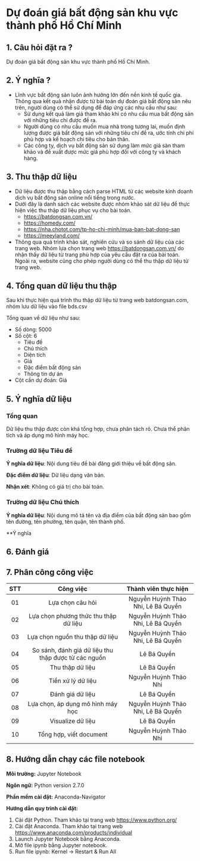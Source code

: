 # Dự đoán giá bất động sản khu vực thành phố Hồ Chí Minh

## 1. Câu hỏi đặt ra ?

Dự đoán giá bất động sản khu vực thành phố Hồ Chí Minh.

## 2. Ý nghĩa ?

- Lĩnh vực bất động sản luôn ảnh hưởng lớn đến nền kinh tế quốc gia. Thông qua kết quả nhận được từ bài toán dự đoán giá bất động sản nêu trên, người dùng có thể sử dụng để đáp ứng các nhu cầu như sau:
  - Sử dụng kết quả làm giá tham khảo khi có nhu cầu mua bất động sản với những tiêu chí được đề ra.
  - Người dùng có nhu cầu muốn mua nhà trong tương lai, muốn định lượng được giá bất động sản với những tiêu chí đề ra, ước tính chi phí phù hợp và kế hoạch chi tiêu cho bản thân.
  - Các công ty, dịch vụ bất động sản sử dụng làm mức giá sàn tham khảo và đề xuất được mức giá phù hợp đối với công ty và khách hàng.

## 3. Thu thập dữ liệu

- Dữ liệu được thu thập bằng cách parse HTML từ các website kinh doanh dịch vụ bất động sản online nổi tiếng trong nước.
- Dưới đây là danh sách các website được nhóm khảo sát dữ liệu để thực hiện việc thu thập dữ liệu phục vụ cho bài toán.
  - <https://batdongsan.com.vn/>
  - <https://homedy.com/>
  - <https://nha.chotot.com/tp-ho-chi-minh/mua-ban-bat-dong-san>
  - <https://meeyland.com/>
- Thông qua quá trình khảo sát, nghiên cứu và so sánh dữ liệu của các trang web. Nhóm lựa chọn trang web <https://batdongsan.com.vn/> do nhận thấy dữ liệu từ trang phù hợp của yêu cầu đặt ra của bài toán. Ngoài ra, website cũng cho phép người dùng có thể thu thập dữ liệu từ trang web.

## 4. Tổng quan dữ liệu thu thập

Sau khi thực hiện quá trình thu thập dữ liệu từ trang web batdongsan.com, nhóm lưu dữ liệu vào file bds.csv

Tổng quan về dữ liệu như sau:

- Số dòng: 5000
- Số cột: 6
  - Tiêu đề
  - Chú thích
  - Diện tích
  - Giá
  - Đặc điểm bất động sản
  - Thông tin dự án
- Cột cần dự đoán: Giá

## 5. Ý nghĩa dữ liệu

### Tổng quan

Dữ liệu thu thập được còn khá tổng hợp, chưa phân tách rõ. Chưa thể phân tích và áp dụng mô hình máy học.

### Trường dữ liệu Tiêu đề

**Ý nghĩa dữ liệu**: Nội dung tiêu đề bài đăng giới thiệu về bất động sản.

**Đặc điểm dữ liệu**: Dữ liệu dạng văn bản.

**Nhận xét**: Không có giá trị cho bài toán.

### Trường dữ liệu Chú thích

**Ý nghĩa dữ liệu**: Nội dung mô tả tên và địa điểm của bất động sản bao gồm tên đường, tên phường, tên quận, tên thành phố.

**Ý nghĩa 
## 6. Đánh giá

## 7. Phân công công việc

|  STT  |                      Công việc                       |        Thành viên thực hiện        |
| :---: | :--------------------------------------------------: | :--------------------------------: |
|  01   |                   Lựa chọn câu hỏi                   | Nguyễn Huỳnh Thảo Nhi, Lê Bá Quyền |
|  02   |        Lựa chọn phương thức thu thập dữ liệu         | Nguyễn Huỳnh Thảo Nhi, Lê Bá Quyền |
|  03   |           Lựa chọn nguồn thu thập dữ liệu            | Nguyễn Huỳnh Thảo Nhi, Lê Bá Quyền |
|  04   | So sánh, đánh giá dữ liệu thu thập được từ các nguồn |            Lê Bá Quyền             |
|  05   |                   Thu thập dữ liệu                   |            Lê Bá Quyền             |
|  06   |                  Tiền xử lý dữ liệu                  |       Nguyễn Huỳnh Thảo Nhi        |
|  07   |                   Đánh giá dữ liệu                   |            Lê Bá Quyền             |
|  08   |          Lựa chọn, áp dụng mô hình máy học           | Nguyễn Huỳnh Thảo Nhi, Lê Bá Quyền |
|  09   |                  Visualize dữ liệu                   |            Lê Bá Quyền             |
|  10   |               Tổng hợp, viết document                |       Nguyễn Huỳnh Thảo Nhi        |

## 8. Hướng dẫn chạy các file notebook

**Môi trường:** Jupyter Notebook

**Ngôn ngữ:** Python version 2.7.0

**Phần mềm cài đặt:** Anaconda-Navigator

**Hướng dẫn quy trình cài đặt:**

1. Cài đặt Python. Tham khảo tại trang web <https://www.python.org/>
2. Cài đặt Anaconda. Tham khảo tại trang web <https://www.anaconda.com/products/individual>
3. Launch Jupyter Notebook bằng Anaconda.
4. Mở file ipynb bằng Jupyter notebook.
5. Run file ipynb: Kernel -> Restart & Run All
